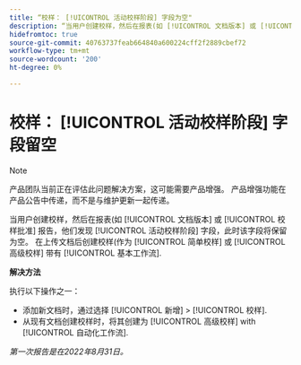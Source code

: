 ```yaml
---
title: “校样： [!UICONTROL 活动校样阶段] 字段为空"
description: “当用户创建校样，然后在报表(如 [!UICONTROL 文档版本] 或 [!UICONTROL 校样批准] 报告，他们发现 [!UICONTROL 活动校样阶段] 字段，此时该字段将保留为空。 在上传文档后创建校样(作为 [!UICONTROL 简单校样] 或 [!UICONTROL 高级校样] 带有 [!UICONTROL 基本工作流].
hidefromtoc: true
source-git-commit: 40763737feab664840a600224cff2f2889cbef72
workflow-type: tm+mt
source-wordcount: '200'
ht-degree: 0%

---
```



# 校样： [!UICONTROL 活动校样阶段] 字段留空

<!-- This Known Issue is on the TOC for both Workfront and Workfront Proof-->

>[!NOTE]
>
>产品团队当前正在评估此问题解决方案，这可能需要产品增强。 产品增强功能在产品公告中传递，而不是与维护更新一起传递。

当用户创建校样，然后在报表(如 [!UICONTROL 文档版本] 或 [!UICONTROL 校样批准] 报告，他们发现 [!UICONTROL 活动校样阶段] 字段，此时该字段将保留为空。 在上传文档后创建校样(作为 [!UICONTROL 简单校样] 或 [!UICONTROL 高级校样] 带有 [!UICONTROL 基本工作流].

**解决方法**

执行以下操作之一：

* 添加新文档时，通过选择 [!UICONTROL 新增] > [!UICONTROL 校样].
* 从现有文档创建校样时，将其创建为 [!UICONTROL 高级校样] with [!UICONTROL 自动化工作流].

_第一次报告是在2022年8月31日。_

